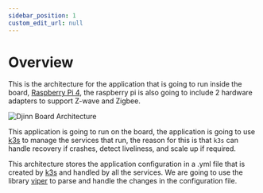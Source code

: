 ```yaml
---
sidebar_position: 1
custom_edit_url: null
---
```


# Overview

This is the architecture for the application that is going to run inside the board, [Raspberry Pi 4](https://www.raspberrypi.com/products/raspberry-pi-4-model-b/), the raspberry pi is also going to include 2 hardware adapters to support Z-wave and Zigbee.

![Djinn Board Architecture](/img/diagram/djinn_board.png)

This application is going to run on the board, the application is going to use [k3s](https://k3s.io/) to manage the services that run, the reason for this is that `k3s` can handle recovery if crashes, detect liveliness, and scale up if required.

This architecture stores the application configuration in a .yml file that is created by [k3s](https://k3s.io/) and handled by all the services. We are going to use the library [viper](https://github.com/spf13/viper) to parse and handle the changes in the configuration file.
